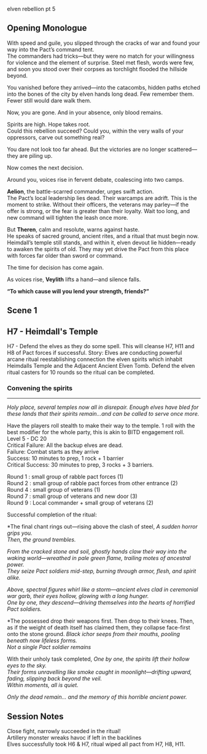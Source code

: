 elven rebellion pt 5

## Opening Monologue
With speed and guile, you slipped through the cracks of war and found your way into the Pact’s command tent.  
The commanders had tricks—but they were no match for your willingness for violence and the element of surprise. Steel met flesh, words were few, and soon you stood over their corpses as torchlight flooded the hillside beyond.

You vanished before they arrived—into the catacombs, hidden paths etched into the bones of the city by elven hands long dead. Few remember them. Fewer still would dare walk them.

Now, you are gone. And in your absence, only blood remains.

Spirits are high. Hope takes root.  
Could this rebellion succeed? Could you, within the very walls of your oppressors, carve out something real?

You dare not look too far ahead. But the victories are no longer scattered—they are piling up.

Now comes the next decision.

Around you, voices rise in fervent debate, coalescing into two camps.

**Aelion**, the battle-scarred commander, urges swift action.  
The Pact’s local leadership lies dead. Their warcamps are adrift. This is the moment to strike. Without their officers, the veterans may parley—if the offer is strong, or the fear is greater than their loyalty. Wait too long, and new command will tighten the leash once more.

But **Theren**, calm and resolute, warns against haste.  
He speaks of sacred ground, ancient rites, and a ritual that must begin now. Heimdall’s temple still stands, and within it, elven devout lie hidden—ready to awaken the spirits of old. They may yet drive the Pact from this place with forces far older than sword or command.

The time for decision has come again.

As voices rise, **Veylith** lifts a hand—and silence falls.

**“To which cause will you lend your strength, friends?”**
## Scene 1

## H7 - Heimdall's Temple
H7 - Defend the elves as they do some spell. This will cleanse H7, H11 and H8 of Pact forces if successful.
Story: Elves are conducting powerful arcane ritual reestablishing connection the elven spirits which inhabit Heimdalls Temple and the Adjacent Ancient Elven Tomb. Defend the elven ritual casters for 10 rounds so the ritual can be completed.
### Convening the spirits
---
_Holy place, several temples now all in disrepair. Enough elves have bled for these lands that their spirits remain...and can be called to serve once more._

Have the players roll stealth to make their way to the temple. 1 roll with the best modifier for the whole party, this is akin to BITD engagement roll.  
Level 5 - DC 20  
Critical Failure: All the backup elves are dead.  
Failure: Combat starts as they arrive  
Success: 10 minutes to prep, 1 rock + 1 barrier  
Critical Success: 30 minutes to prep, 3 rocks + 3 barriers.  

Round 1 : small group of rabble pact forces (1)  
Round 2 : small group of rabble pact forces from other entrance (2)  
Round 4 : small group of veterans (1)  
Round 7 : small group of veterans and new door (3)  
Round 9 : Local commander + small group of veterans (2)  

Successful completion of the ritual:

*The final chant rings out—rising above the clash of steel,
*A sudden horror grips you.*  
*Then, the ground trembles.*

*From the cracked stone and soil, ghostly hands claw their way into the waking world—wreathed in pale green flame, trailing motes of ancestral power.*  
*They seize Pact soldiers mid-step, burning through armor, flesh, and spirit alike.*

*Above, spectral figures whirl like a storm—ancient elves clad in ceremonial war garb, their eyes hollow, glowing with a long hunger.*  
*One by one, they descend—driving themselves into the hearts of horrified Pact soldiers.*

*The possessed drop their weapons first. Then drop to their knees. Then, as if the weight of death itself has claimed them, they collapse face-first onto the stone ground. 
*Black ichor seeps from their mouths, pooling beneath now lifeless forms.*  
*Not a single Pact soldier remains*

With their unholy task completed,
*One by one, the spirits lift their hollow eyes to the sky.*  
*Their forms unravelling like smoke caught in moonlight—drifting upward, fading, slipping back beyond the veil.*  
*Within moments, all is quiet.*

*Only the dead remain… and the memory of this horrible ancient power.*
## Session Notes

Close fight, narrowly succeeded in the ritual!  
Artillery monster wreaks havoc if left in the backlines  
Elves successfully took H6 & H7, ritual wiped all pact from H7, H8, H11.  
